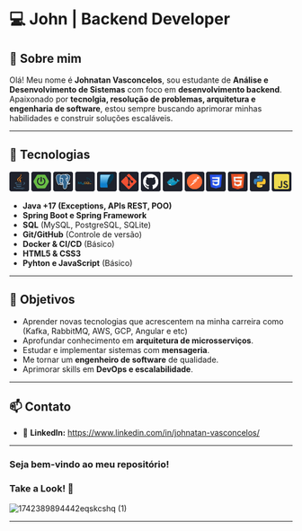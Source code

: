 # 💻 John | Backend Developer

## 👋 Sobre mim

Olá! Meu nome é **Johnatan Vasconcelos**, sou estudante de **Análise e Desenvolvimento de Sistemas** com foco em **desenvolvimento backend**. Apaixonado por **tecnolgia, resolução de problemas, arquitetura e engenharia de software**, estou sempre buscando aprimorar minhas habilidades e construir soluções escaláveis.

---

## 🚀 Tecnologias

<img alt="Java" height="35" width="35" src="https://github.com/gui-bus/TechIcons/blob/main/Dark/Java.svg"> <img alt="Spring Boot" height="35" width="35" src="https://github.com/gui-bus/TechIcons/blob/main/Dark/Spring Boot.svg">
<img alt="PostgreSql" height="35" width="35" src="https://github.com/gui-bus/TechIcons/blob/main/Dark/Postgresql.svg"> <img alt="MySQL" height="35" width="35" src="https://github.com/gui-bus/TechIcons/blob/main/Dark/MySQL.svg">
<img alt="Sqlite" height="35" width="35" src="https://github.com/gui-bus/TechIcons/blob/main/Dark/SQLite.svg">
<img alt="Git" height="35" width="35" src="https://github.com/gui-bus/TechIcons/blob/main/Dark/GIT.svg"> <img alt="Github" height="35" width="35" src="https://github.com/gui-bus/TechIcons/blob/main/Dark/Github.svg">
<img alt="Docker" height="35" width="35" src="https://github.com/gui-bus/TechIcons/blob/main/Dark/Docker.svg"> <img alt="Postman" height="35" width="35" src="https://github.com/gui-bus/TechIcons/blob/main/Dark/Postman.svg">
<img alt="CSS" height="35" width="35" src="https://github.com/gui-bus/TechIcons/blob/main/Dark/CSS.svg"> <img alt="Html" height="35" width="35" src="https://github.com/gui-bus/TechIcons/blob/main/Dark/HTML.svg">
<img alt="Python" height="35" width="35" src="https://github.com/gui-bus/TechIcons/blob/main/Dark/Python.svg"> <img alt="JavaScript" height="35" width="35" src="https://github.com/gui-bus/TechIcons/blob/main/Dark/Javascript.svg">

- **Java +17 (Exceptions, APIs REST, POO)**
- **Spring Boot e Spring Framework**
- **SQL** (MySQL, PostgreSQL, SQLite)
- **Git/GitHub** (Controle de versão)
- **Docker & CI/CD** (Básico)
- **HTML5 & CSS3**
- **Pyhton e JavaScript** (Básico)
---
<!---
<img alt="[Icon]" height="60" width="60" src="https://github.com/gui-bus/TechIcons/blob/main/Dark/Java.svg"> <img alt="[Icon]" height="60" width="60" src="https://github.com/gui-bus/TechIcons/blob/main/Dark/Spring Boot.svg">
<img alt="[Icon]" height="60" width="60" src="https://github.com/gui-bus/TechIcons/blob/main/Dark/CSS.svg">
<img alt="[Icon]" height="60" width="60" src="https://github.com/gui-bus/TechIcons/blob/main/Dark/HTML.svg">
<img alt="[Icon]" height="60" width="60" src="https://github.com/gui-bus/TechIcons/blob/main/Dark/Python.svg">
<img alt="[Icon]" height="60" width="60" src="https://github.com/gui-bus/TechIcons/blob/main/Dark/Docker.svg">
<img alt="[Icon]" height="60" width="60" src="https://github.com/gui-bus/TechIcons/blob/main/Dark/GIT.svg">
<img alt="[Icon]" height="60" width="60" src="https://github.com/gui-bus/TechIcons/blob/main/Dark/Github.svg">
-->

## 🎯 Objetivos
- Aprender novas tecnologias que acrescentem na minha carreira como (Kafka, RabbitMQ, AWS, GCP, Angular e etc)
- Aprofundar conhecimento em **arquitetura de microsserviços**.
- Estudar e implementar sistemas com **mensageria**.
- Me tornar um **engenheiro de software** de qualidade.
- Aprimorar skills em **DevOps e escalabilidade**.
---

## 📫 Contato
- 💼 **LinkedIn:** https://www.linkedin.com/in/johnatan-vasconcelos/
---

### Seja bem-vindo ao meu repositório! 
### Take a Look! 👀
![1742389894442eqskcshq (1)](https://github.com/user-attachments/assets/44ed400d-a5e2-42ed-8359-69b2a1f200d3)

---
